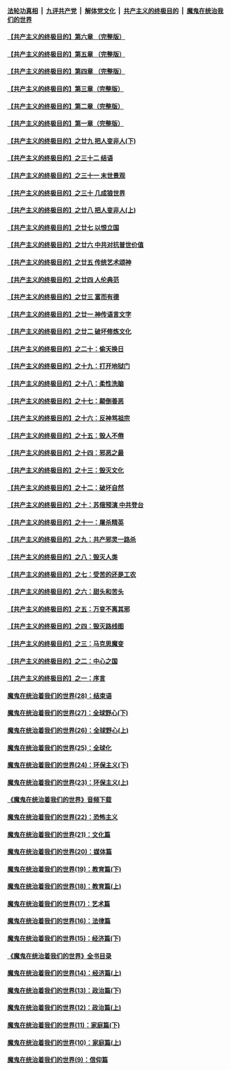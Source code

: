 

####  [法轮功真相](../../../../basic/blob/master/README.md?t=04301401) &nbsp;|&nbsp; [九评共产党](../../../../9ping.md/blob/master/README.md?t=04301401) &nbsp;|&nbsp; [解体党文化](../../../../jtdwh.md/blob/master/README.md?t=04301401)  &nbsp;|&nbsp; [共产主义的终极目的](../../../../gczydzjmd.md/blob/master/README.md?t=04301401) &nbsp;|&nbsp; [魔鬼在统治我们的世界](../../../../mgztzwmdsj.md/blob/master/README.md?t=04301401) 

#### [【共产主义的终极目的】第六章 （完整版）](../pages/nsc422/n11428913.md?t=04301401) 

#### [【共产主义的终极目的】第五章 （完整版）](../pages/nsc422/n11428912.md?t=04301401) 

#### [【共产主义的终极目的】第四章 （完整版）](../pages/nsc422/n11428907.md?t=04301401) 

#### [【共产主义的终极目的】第三章（完整版）](../pages/nsc422/n11428848.md?t=04301401) 

#### [【共产主义的终极目的】第二章（完整版）](../pages/nsc422/n11428831.md?t=04301401) 

#### [【共产主义的终极目的】第一章（完整版）](../pages/nsc422/n11417651.md?t=04301401) 

#### [【共产主义的终极目的】之廿九 把人变非人(下)](../pages/nsc422/n11344140.md?t=04301401) 

#### [【共产主义的终极目的】之三十二 结语](../pages/nsc422/n11360535.md?t=04301401) 

#### [【共产主义的终极目的】之三十一 末世景观](../pages/nsc422/n11351129.md?t=04301401) 

#### [【共产主义的终极目的】之三十 几成狼世界](../pages/nsc422/n11348280.md?t=04301401) 

#### [【共产主义的终极目的】之廿八 把人变非人(上)](../pages/nsc422/n11340492.md?t=04301401) 

#### [【共产主义的终极目的】之廿七 以恨立国](../pages/nsc422/n11336944.md?t=04301401) 

#### [【共产主义的终极目的】之廿六 中共对抗普世价值](../pages/nsc422/n11324785.md?t=04301401) 

#### [【共产主义的终极目的】之廿五 传统艺术颂神](../pages/nsc422/n11296396.md?t=04301401) 

#### [【共产主义的终极目的】之廿四 人伦典范](../pages/nsc422/n11296397.md?t=04301401) 

#### [【共产主义的终极目的】之廿三 富而有德](../pages/nsc422/n11283598.md?t=04301401) 

#### [【共产主义的终极目的】之廿一 神传语言文字](../pages/nsc422/n11263265.md?t=04301401) 

#### [【共产主义的终极目的】之廿二 破坏修炼文化](../pages/nsc422/n11245728.md?t=04301401) 

#### [【共产主义的终极目的】之二十：偷天换日](../pages/nsc422/n11238846.md?t=04301401) 

#### [【共产主义的终极目的】之十九：打开地狱门](../pages/nsc422/n11206376.md?t=04301401) 

#### [【共产主义的终极目的】之十八：柔性洗脑](../pages/nsc422/n11199994.md?t=04301401) 

#### [【共产主义的终极目的】之十七：颠倒善恶](../pages/nsc422/n11179782.md?t=04301401) 

#### [【共产主义的终极目的】之十六：反神骂祖宗](../pages/nsc422/n11166798.md?t=04301401) 

#### [【共产主义的终极目的】之十五：毁人不倦](../pages/nsc422/n11166792.md?t=04301401) 

#### [【共产主义的终极目的】之十四：邪恶之最](../pages/nsc422/n11150249.md?t=04301401) 

#### [【共产主义的终极目的】之十三：毁灭文化](../pages/nsc422/n11135227.md?t=04301401) 

#### [【共产主义的终极目的】之十二：破坏自然](../pages/nsc422/n11135214.md?t=04301401) 

#### [【共产主义的终极目的】之十：苏俄预演 中共登台](../pages/nsc422/n11118424.md?t=04301401) 

#### [【共产主义的终极目的】之十一：屠杀精英](../pages/nsc422/n11118442.md?t=04301401) 

#### [【共产主义的终极目的】之九：共产邪灵一路杀](../pages/nsc422/n11114139.md?t=04301401) 

#### [【共产主义的终极目的】之八：毁灭人类](../pages/nsc422/n11108503.md?t=04301401) 

#### [【共产主义的终极目的】之七：受苦的还是工农](../pages/nsc422/n11101809.md?t=04301401) 

#### [【共产主义的终极目的】之六：甜头和苦头](../pages/nsc422/n11096971.md?t=04301401) 

#### [【共产主义的终极目的】之五：万变不离其邪](../pages/nsc422/n11091285.md?t=04301401) 

#### [【共产主义的终极目的】之四：毁灭路线图](../pages/nsc422/n11086284.md?t=04301401) 

#### [【共产主义的终极目的】之三：马克思魔变](../pages/nsc422/n11061941.md?t=04301401) 

#### [【共产主义的终极目的】之二：中心之国](../pages/nsc422/n11047728.md?t=04301401) 

#### [【共产主义的终极目的】之一：序言](../pages/nsc422/n11086077.md?t=04301401) 

#### [魔鬼在统治着我们的世界(28)：结束语](../pages/nsc422/n10936246.md?t=04301401) 

#### [魔鬼在统治着我们的世界(27)：全球野心(下)](../pages/nsc422/n10928319.md?t=04301401) 

#### [魔鬼在统治着我们的世界(26)：全球野心(上)](../pages/nsc422/n10900318.md?t=04301401) 

#### [魔鬼在统治着我们的世界(25)：全球化](../pages/nsc422/n10788205.md?t=04301401) 

#### [魔鬼在统治着我们的世界(24)：环保主义(下)](../pages/nsc422/n10695307.md?t=04301401) 

#### [魔鬼在统治着我们的世界(23)：环保主义(上)](../pages/nsc422/n10688613.md?t=04301401) 

#### [《魔鬼在统治着我们的世界》音频下载](../pages/nsc422/n10635553.md?t=04301401) 

#### [魔鬼在统治着我们的世界(22)：恐怖主义](../pages/nsc422/n10614727.md?t=04301401) 

#### [魔鬼在统治着我们的世界(21)：文化篇](../pages/nsc422/n10597706.md?t=04301401) 

#### [魔鬼在统治着我们的世界(20)：媒体篇](../pages/nsc422/n10586579.md?t=04301401) 

#### [魔鬼在统治着我们的世界(19)：教育篇(下)](../pages/nsc422/n10564808.md?t=04301401) 

#### [魔鬼在统治着我们的世界(18)：教育篇(上)](../pages/nsc422/n10526970.md?t=04301401) 

#### [魔鬼在统治着我们的世界(17)：艺术篇](../pages/nsc422/n10499093.md?t=04301401) 

#### [魔鬼在统治着我们的世界(16)：法律篇](../pages/nsc422/n10485969.md?t=04301401) 

#### [魔鬼在统治着我们的世界(15)：经济篇(下)](../pages/nsc422/n10469975.md?t=04301401) 

#### [《魔鬼在统治着我们的世界》全书目录](../pages/nsc422/n10464261.md?t=04301401) 

#### [魔鬼在统治着我们的世界(14)：经济篇(上)](../pages/nsc422/n10457370.md?t=04301401) 

#### [魔鬼在统治着我们的世界(13)：政治篇(下)](../pages/nsc422/n10448270.md?t=04301401) 

#### [魔鬼在统治着我们的世界(12)：政治篇(上)](../pages/nsc422/n10444576.md?t=04301401) 

#### [魔鬼在统治着我们的世界(11)：家庭篇(下)](../pages/nsc422/n10440961.md?t=04301401) 

#### [魔鬼在统治着我们的世界(10)：家庭篇(上)](../pages/nsc422/n10435448.md?t=04301401) 

#### [魔鬼在统治着我们的世界(9)：信仰篇](../pages/nsc422/n10432159.md?t=04301401) 

